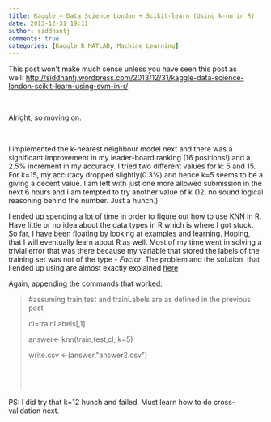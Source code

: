 ```yaml
---
title: Kaggle – Data Science London + Scikit-learn (Using k-nn in R)
date: 2013-12-31 19:11
author: siddhantj
comments: true
categories: [Kaggle R MATLAB, Machine Learning]
---
```

<p>This post won't make much sense unless you have seen this post as well: <a href="http://siddhantj.wordpress.com/2013/12/31/kaggle-data-science-london-scikit-learn-using-svm-in-r/">http://siddhantj.wordpress.com/2013/12/31/kaggle-data-science-london-scikit-learn-using-svm-in-r/</a></p><p> </p><p>Alright, so moving on.</p><p> </p><p>I implemented the k-nearest neighbour model next and there was a significant improvement in my leader-board ranking (16 positions!) and a 2.5% increment in my accuracy. I tried two different values for k: 5 and 15. For k=15, my accuracy dropped slightly(0.3%) and hence k=5 seems to be a giving a decent value. I am left with just one more allowed submission in the next 6 hours and I am tempted to try another value of k (12, no sound logical reasoning behind the number. Just a hunch.)</p><p>I ended up spending a lot of time in order to figure out how to use KNN in R. Have little or no idea about the data types in R which is where I got stuck. So far, I have been floating by looking at examples and learning. Hoping, that I will eventually learn about R as well. Most of my time went in solving a trivial error that was there because my variable that stored the labels of the training set was not of the type - <em>Factor</em>. The problem and the solution  that I ended up using are almost exactly explained <a href="http://stackoverflow.com/questions/16276388/knn-in-r-train-and-class-have-different-lengths">here</a></p><p>Again, appending the commands that worked:</p><blockquote><p>#assuming train,test and trainLabels are as defined in the previous post</p><p>cl=trainLabels[,1]</p><p>answer&lt;- knn(train,test,cl, k=5)</p><p>write.csv &lt;-(answer,"answer2.csv") </p><p> </p><p> </p></blockquote><p>PS: I did try that k=12 hunch and failed. Must learn how to do cross-validation next. </p>
